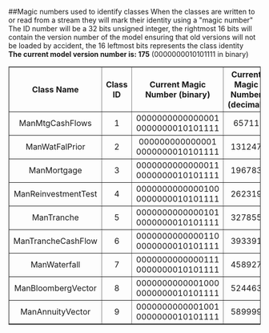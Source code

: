 ##Magic numbers used to identify classes
When the classes are written to or read from a stream they will mark
      their identity using a "magic number"<br>
      The ID number will be a 32 bits unsigned integer, the rightmost 16 bits
      will contain the version number of the model ensuring that old versions
      will not be loaded by accident, the 16 leftmost bits represents the class
      identity<br>
      **The current model version number is: 175** (0000000010101111 in binary)
    <table style="text-align: center;" border="1" cellpadding="3">
        <tr>
          <th>Class Name</th>
          <th>Class ID</th>
          <th>Current Magic Number (binary)</th>
          <th>Current Magic Number (decimal) </th>
        </tr>
        <tr>
          <td>ManMtgCashFlows</td>
          <td>1</td>
          <td>0000000000000001 0000000010101111</td>
          <td>65711</td>
        </tr>
        <tr>
          <td>ManWatFalPrior</td>
          <td>2</td>
          <td>000000000000001 0000000010101111</td>
          <td>131247</td>
        </tr>
		<tr>
          <td>ManMortgage</td>
          <td>3</td>
          <td>0000000000000011 0000000010101111</td>
          <td>196783</td>
        </tr>
		<tr>
          <td>ManReinvestmentTest</td>
          <td>4</td>
          <td>0000000000000100 0000000010101111</td>
          <td>262319</td>
        </tr>
		<tr>
          <td>ManTranche</td>
          <td>5</td>
          <td>0000000000000101 0000000010101111</td>
          <td>327855</td>
        </tr>
		<tr>
          <td>ManTrancheCashFlow</td>
          <td>6</td>
          <td>0000000000000110 0000000010101111</td>
          <td>393391</td>
        </tr>
		<tr>
          <td>ManWaterfall</td>
          <td>7</td>
          <td>0000000000000111 0000000010101111</td>
          <td>458927</td>
        </tr>
		<tr>
          <td>ManBloombergVector</td>
          <td>8</td>
          <td>0000000000001000 0000000010101111</td>
          <td>524463</td>
        </tr>
		<tr>
          <td>ManAnnuityVector</td>
          <td>9</td>
          <td>0000000000001001 0000000010101111</td>
          <td>589999</td>
        </tr>
    </table>